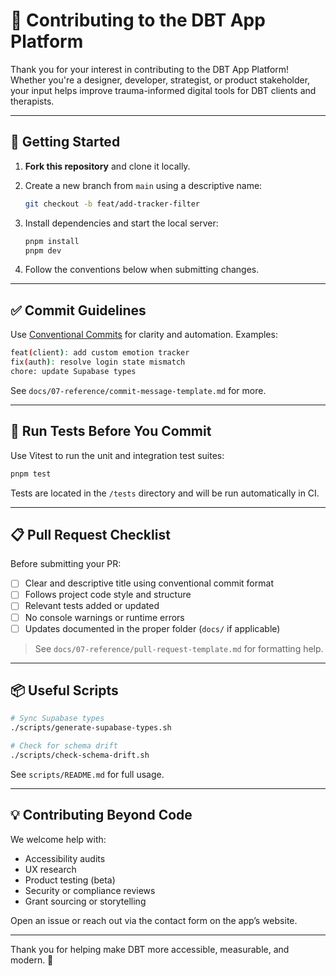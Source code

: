 # 🤝 Contributing to the DBT App Platform

Thank you for your interest in contributing to the DBT App Platform! Whether you're a designer, developer, strategist, or product stakeholder, your input helps improve trauma-informed digital tools for DBT clients and therapists.

---

## 🧭 Getting Started

1. **Fork this repository** and clone it locally.
2. Create a new branch from `main` using a descriptive name:

   ```bash
   git checkout -b feat/add-tracker-filter
   ```
3. Install dependencies and start the local server:

   ```bash
   pnpm install
   pnpm dev
   ```
4. Follow the conventions below when submitting changes.

---

## ✅ Commit Guidelines

Use [Conventional Commits](https://www.conventionalcommits.org/en/v1.0.0/) for clarity and automation. Examples:

```bash
feat(client): add custom emotion tracker
fix(auth): resolve login state mismatch
chore: update Supabase types
```

See `docs/07-reference/commit-message-template.md` for more.

---

## 🧪 Run Tests Before You Commit

Use Vitest to run the unit and integration test suites:

```bash
pnpm test
```

Tests are located in the `/tests` directory and will be run automatically in CI.

---

## 📋 Pull Request Checklist

Before submitting your PR:

* [ ] Clear and descriptive title using conventional commit format
* [ ] Follows project code style and structure
* [ ] Relevant tests added or updated
* [ ] No console warnings or runtime errors
* [ ] Updates documented in the proper folder (`docs/` if applicable)

> See `docs/07-reference/pull-request-template.md` for formatting help.

---

## 📦 Useful Scripts

```bash
# Sync Supabase types
./scripts/generate-supabase-types.sh

# Check for schema drift
./scripts/check-schema-drift.sh
```

See `scripts/README.md` for full usage.

---

## 💡 Contributing Beyond Code

We welcome help with:

* Accessibility audits
* UX research
* Product testing (beta)
* Security or compliance reviews
* Grant sourcing or storytelling

Open an issue or reach out via the contact form on the app’s website.

---

Thank you for helping make DBT more accessible, measurable, and modern. 🙌
